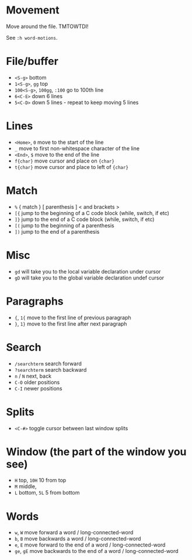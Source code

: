 # Movement
Move around the file. TMTOWTDI!

See `:h word-motions`.

# File/buffer
* `<S-g>` bottom
* `1<S-g>`, `gg` top
* `100<S-g>`, `100gg`, `:100` go to 100th line
* `6<C-E>` down 6 lines
* `5<C-D>` down 5 lines - repeat <C-D> to keep moving 5 lines

# Lines
* `<Home>`, `0` move to the start of the line
* `_` move to first non-whitespace character of the line
* `<End>`, `$` move to the end of the line
* `f{char}` move cursor and place on `{char}`
* `t{char}` move cursor and place to left of `{char}`

# Match
* `%` { match } [ parenthesis ] < and brackets >
* `[{` jump to the beginning of a C code block (while, switch, if etc)
* `]}` jump to the end of a C code block (while, switch, if etc)
* `[(` jump to the beginning of a parenthesis
* `])` jump to the end of a parenthesis

# Misc
* `gd` will take you to the local variable declaration under cursor
* `gD` will take you to the global variable declaration undef cursor

# Paragraphs
* `{`, `1{` move to the first line of previous paragraph
* `}`, `1}` move to the first line after next paragraph

# Search
* `/searchterm` search forward
* `?searchterm` search backward
* `n` / `N` next, back
* `C-O` older positions
* `C-I` newer positions

# Splits
* `<C-#>` toggle cursor between last window splits

# Window (the part of the window you see)
* `H` top, `10H` 10 from top
* `M` middle,
* `L` bottom, `5L` 5 from bottom

# Words
* `w`, `W` move forward a word / long-connected-word
* `b`, `B` move backwards a word / long-connected-word
* `e`, `E` move forward to the end of a word / long-connected-word
* `ge`, `gE` move backwards to the end of a word / long-connected-word
